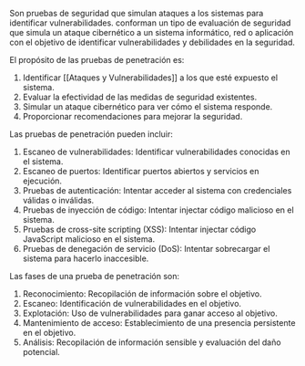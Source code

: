 Son pruebas de seguridad que simulan ataques a los sistemas para identificar vulnerabilidades. conforman un tipo de evaluación de seguridad que simula un ataque cibernético a un sistema informático, red o aplicación con el objetivo de identificar vulnerabilidades y debilidades en la seguridad.

El propósito de las pruebas de penetración es:

1. Identificar [[Ataques y Vulnerabilidades]] a los que esté expuesto el sistema.
2. Evaluar la efectividad de las medidas de seguridad existentes.
3. Simular un ataque cibernético para ver cómo el sistema responde.
4. Proporcionar recomendaciones para mejorar la seguridad.

Las pruebas de penetración pueden incluir:

1. Escaneo de vulnerabilidades: Identificar vulnerabilidades conocidas en el sistema.
2. Escaneo de puertos: Identificar puertos abiertos y servicios en ejecución.
3. Pruebas de autenticación: Intentar acceder al sistema con credenciales válidas o inválidas.
4. Pruebas de inyección de código: Intentar injectar código malicioso en el sistema.
5. Pruebas de cross-site scripting (XSS): Intentar injectar código JavaScript malicioso en el sistema.
6. Pruebas de denegación de servicio (DoS): Intentar sobrecargar el sistema para hacerlo inaccesible.

Las fases de una prueba de penetración son:

1. Reconocimiento: Recopilación de información sobre el objetivo.
2. Escaneo: Identificación de vulnerabilidades en el objetivo.
3. Explotación: Uso de vulnerabilidades para ganar acceso al objetivo.
4. Mantenimiento de acceso: Establecimiento de una presencia persistente en el objetivo.
5. Análisis: Recopilación de información sensible y evaluación del daño potencial.